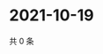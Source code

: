 # 2021-10-19

共 0 条

<!-- BEGIN WEIBO -->
<!-- 最后更新时间 Tue Oct 19 2021 15:14:04 GMT+0800 (China Standard Time) -->

<!-- END WEIBO -->
